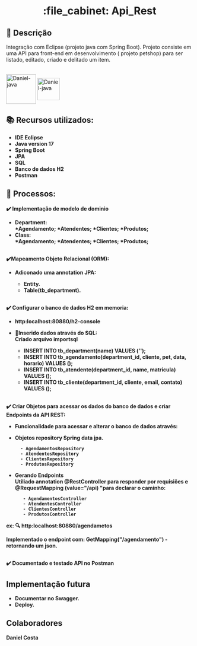 <h1 align="center">:file_cabinet: Api_Rest</h1>

## :memo: Descrição
Integração com Eclipse (projeto java com Spring Boot).
Projeto consiste em uma API para front-end em desenvolvimento ( projeto petshop) para ser listado, editado, criado e delitado um item.

<div style="display: inline_block"><br>
<img align="center" alt="Daniel-java" height="80" width="80" src="https://cdn.jsdelivr.net/gh/devicons/devicon/icons/java/java-original.svg">
<img align="center" alt="Daniel-java" height="60" width="60" src="https://cdn.jsdelivr.net/gh/devicons/devicon/icons/spring/spring-original.svg">

</div>

## :books: Recursos utilizados:
* <b>IDE Eclipse</b>
* <b>Java version 17</b>
* <b>Spring Boot</b>
* <b>JPA</b>
* <b>SQL</b>
* <b>Banco de dados H2</b>
* <b>Postman</b>

  
## :wrench: Processos:
 <b> :heavy_check_mark: Implementação de modelo de dominio</br>
 * <b>Department:</br>
	 *Agendamento;
	 *Atendentes;
	 *Clientes;
	 *Produtos;
 * <b>Class:</br>
	 *Agendamento;
	 *Atendentes;
	 *Clientes;
         *Produtos;
##
 <b>:heavy_check_mark:Mapeamento Objeto Relacional (ORM):</br>
 * <b>Adiconado uma annotation JPA:</br>
      - Entity. 
      - Table(tb_department).

##
 <b>:heavy_check_mark: Configurar o banco de dados H2 em memoria:</br>
 * <b>http:localhost:80880/h2-console</br>

 * <b>:open_file_folder:Inserido dados através do SQL:</br>
       <b>Criado arquivo importsql</br>
      - INSERT INTO tb_department(name) VALUES (''); 
      - INSERT INTO tb_agendamento(department_id, cliente, pet, data, horario) VALUES ();
      - INSERT INTO tb_atendente(department_id, name, matricula) VALUES ();
      - INSERT INTO tb_cliente(department_id, cliente, email, contato) VALUES ();

##
 <b> :heavy_check_mark: Criar Objetos para acessar os dados do banco de dados e  criar Endpoints da API REST:</br>
 * <b>Funcionalidade para acessar e alterar o banco de dados através:</br>
 * <b>Objetos repository Spring data jpa.</br>

         - AgendamentosRepository
         - AtendentesRepository
         - ClientesRepository
         - ProdutosRepository


* <b>Gerando Endpoints</br>
  Utiliado annotation @RestController para responder por requisiões e @RequestMapping (value="/api) "para declarar o caminho:

         - AgendamentosController
         - AtendentesController
         - ClientesController
         - ProdutosController
 ex: :mag: http:localhost:80880/agendametos
   
   Implementado o endpoint com:
   GetMapping("/agendamento") - retornando um json.
   
 ##
 <b>:heavy_check_mark: Documentado e testado API no Postman</br>
  
## Implementação futura
- Documentar no Swagger. 
- Deploy.

  

##  Colaboradores
<table>
 Daniel Costa 
</table>

